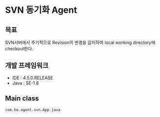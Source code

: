 # SVN 동기화 Agent

## 목표

SVN서버에서 주기적으로 Revision의 변경을 감지하여 local working directory에 checkout한다.

## 개발 프레임워크
- IDE : 4.5.0.RELEASE
- Java : SE-1.8

## Main class

`com.ho.agent.svn.App.java`